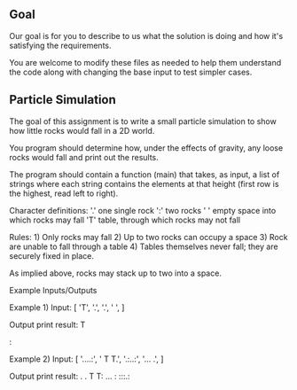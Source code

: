 ## Goal
Our goal is for you to describe to us what the solution is doing and how it's satisfying the requirements.

 You are welcome to modify these files as needed to help them understand the code along with changing the base input to test simpler cases.

## Particle Simulation

The goal of this assignment is to write a small particle simulation to show how little rocks would fall in a 2D world.

You program should determine how, under the effects of gravity, any loose rocks would fall and print out the results.

The program should contain a function (main) that takes, as input, a list of strings where each string contains the elements at that height (first row is the highest, read left to right).

Character definitions:
 '.' one single rock
 ':' two rocks
 ' ' empty space into which rocks may fall
 'T' table, through which rocks may not fall

Rules:
    1) Only rocks may fall
    2) Up to two rocks can occupy a space
    3) Rock are unable to fall through a table
    4) Tables themselves never fall; they are securely fixed in place.

As implied above, rocks may stack up to two into a space.

Example Inputs/Outputs

Example 1)
Input:
[
    'T',
    '.',
    '.',
    ' ',
]

Output print result:
T

:

Example 2)
Input:
[
    '....:',
    ' T T.',
    '.:..:',
    '... .',
]

Output print result:
 . . 
 T T:
... :
:::.: